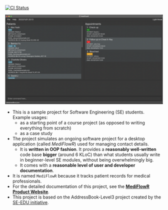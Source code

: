 [![CI Status](https://github.com/se-edu/addressbook-level3/workflows/Java%20CI/badge.svg)](https://github.com/se-edu/addressbook-level3/actions)

![Ui](docs/images/Ui.png)

* This is a sample project for Software Engineering (SE) students.<br>
  Example usages:
  * as a starting point of a course project (as opposed to writing everything from scratch)
  * as a case study
* The project simulates an ongoing software project for a desktop application (called _MediFlowR_) used for managing contact details.
  * It is **written in OOP fashion**. It provides a **reasonably well-written** code base **bigger** (around 6 KLoC) than what students usually write in beginner-level SE modules, without being overwhelmingly big.
  * It comes with a **reasonable level of user and developer documentation**.
* It is named `MediFlowR` because it tracks patient records for medical professionals.
* For the detailed documentation of this project, see the **[MediFlowR Product Website](https://ay2324s1-cs2103t-t08-4.github.io/tp/)**.
* This project is based on the AddressBook-Level3 project created by the [SE-EDU initiative](https://se-education.org).
